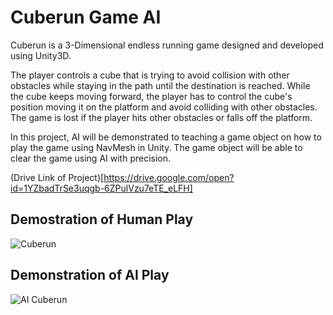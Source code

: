# Cuberun Game AI
Cuberun is a 3-Dimensional endless running game designed and developed using Unity3D.

The player controls a cube that is trying to avoid collision with other obstacles while staying in the path until the destination is reached. While the cube keeps moving forward, the player has to control the cube's position moving it on the platform and avoid colliding with other obstacles. The game is lost if the player hits other obstacles or falls off the platform.

In this project, AI will be demonstrated to teaching a game object on how to play the game using NavMesh in Unity. The game object will be able to clear the game using AI with precision.

(Drive Link of Project)[https://drive.google.com/open?id=1YZbadTrSe3uqgb-6ZPulVzu7eTE_eLFH]

## Demostration of Human Play

![Cuberun](https://i.imgur.com/VQQU9Dl.gif)

## Demonstration of AI Play

![AI Cuberun](https://i.imgur.com/VfvSuIM.gif)
